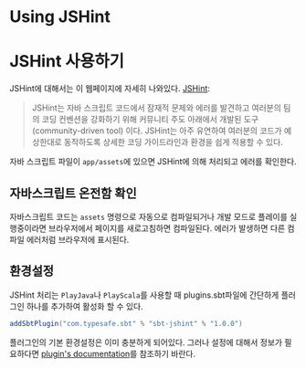 <!--- Copyright (C) 2009-2015 Typesafe Inc. <http://www.typesafe.com> -->
# Using JSHint
# JSHint 사용하기

JSHint에 대해서는 이 웹페이지에 자세히 나와있다. [JSHint](http://www.jshint.com/about/):

> JSHint는 자바 스크립트 코드에서 잠재적 문제와 에러를 발견하고 여러분의 팀의 코딩 컨벤션을 강화하기 위해 커뮤니티 주도 아래에서 개발된 도구(community-driven tool) 이다. JSHint는 아주 유연하여 여러분의 코드가 예상한대로 동작하도록 상세한 코딩 가이드라인과 환경을 쉽게 적용할 수 있다.

자바 스크립트 파일이 `app/assets`에 있으면 JSHint에 의해 처리되고 에러를 확인한다.

## 자바스크립트 온전함 확인

자바스크립트 코드는 `assets` 명령으로 자동으로 컴파일되거나 개발 모드로 플레이를 실행중이라면 브라우저에서 페이지를 새로고침하면 컴파일된다. 에러가 발생하면 다른 컴파일 에러처럼 브라우저에 표시된다.

## 환경설정

JSHint 처리는 `PlayJava`나 `PlayScala`를 사용할 때 plugins.sbt파일에 간단하게 플러그인 하나를 추가하여 활성화 할 수 있다.


```scala
addSbtPlugin("com.typesafe.sbt" % "sbt-jshint" % "1.0.0")
```

플러그인의 기본 환경설정은 이미 충분하게 되어있다. 그러나 설정에 대해서 정보가 필요하다면 [plugin's documentation](https://github.com/sbt/sbt-jshint#sbt-jshint)를 참조하기 바란다.
